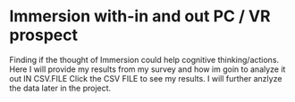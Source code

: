 # Immersion with-in and out PC / VR prospect
 Finding if the thought of Immersion could help cognitive thinking/actions.
 Here I will provide my results from my survey and how im goin to analyze it out IN CSV.FILE
 Click the CSV FILE to see my results.
 I will further anzlyze the data later in the project. 
 
